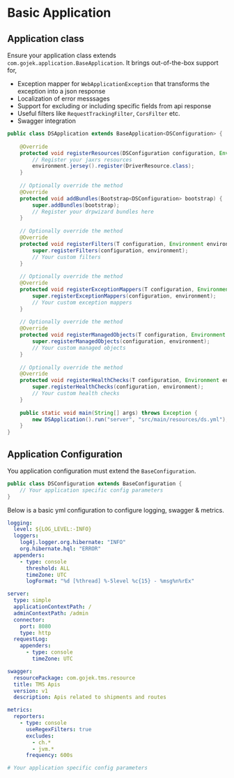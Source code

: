 # Basic Application

## Application class
Ensure your application class extends `com.gojek.application.BaseApplication`. It brings out-of-the-box support for,
* Exception mapper for `WebApplicationException` that transforms the exception into a json response
* Localization of error messsages
* Support for excluding or including specific fields from api response
* Useful filters like `RequestTrackingFilter`, `CorsFilter` etc.
* Swagger integration

```java
public class DSApplication extends BaseApplication<DSConfiguration> {
    
    @Override
    protected void registerResources(DSConfiguration configuration, Environment environment) {
        // Register your jaxrs resources
        environment.jersey().register(DriverResource.class);
    }
    
    // Optionally override the method
    @Override
    protected void addBundles(Bootstrap<DSConfiguration> bootstrap) {
        super.addBundles(bootstrap);
        // Register your drpwizard bundles here
    }
    
    // Optionally override the method
    @Override
    protected void registerFilters(T configuration, Environment environment) {
        super.registerFilters(configuration, environment);
        // Your custom filters
    }
    
    // Optionally override the method
    @Override
    protected void registerExceptionMappers(T configuration, Environment environment) {
        super.registerExceptionMappers(configuration, environment);
        // Your custom exception mappers
    }
    
    // Optionally override the method
    @Override
    protected void registerManagedObjects(T configuration, Environment environment) {
        super.registerManagedObjects(configuration, environment);
        // Your custom managed objects
    }
    
    // Optionally override the method
    @Override
    protected void registerHealthChecks(T configuration, Environment environment) {
        super.registerHealthChecks(configuration, environment);
        // Your custom health checks
    }
    
    public static void main(String[] args) throws Exception {
        new DSApplication().run("server", "src/main/resources/ds.yml");
    }
}
```
## Application Configuration
You application configuration must extend the `BaseConfiguration`.

```java
public class DSConfiguration extends BaseConfiguration {
    // Your application specific config parameters
}
```

Below is a basic yml configuration to configure logging, swagger & metrics.

```yaml
logging:
  level: ${LOG_LEVEL:-INFO}
  loggers:
    log4j.logger.org.hibernate: "INFO"
    org.hibernate.hql: "ERROR"
  appenders:
    - type: console
      threshold: ALL
      timeZone: UTC
      logFormat: "%d [%thread] %-5level %c{15} - %msg%n%rEx"

server:
  type: simple
  applicationContextPath: /
  adminContextPath: /admin
  connector:
    port: 8080
    type: http
  requestLog:
    appenders:
      - type: console
        timeZone: UTC

swagger:
  resourcePackage: com.gojek.tms.resource
  title: TMS Apis
  version: v1
  description: Apis related to shipments and routes

metrics:
  reporters:
    - type: console
      useRegexFilters: true
      excludes:
        - ch.*
        - jvm.*
      frequency: 600s

# Your application specific config parameters
```